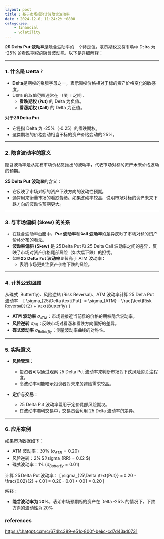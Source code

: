 ```yaml
---
layout: post
title : 基于市场报价计算隐含波动率 
date : 2024-12-01 11:24:29 +0800
categories: 
    - financial
    - volatility
---
```


**25 Delta Put 波动率**是隐含波动率的一个特定值，表示期权交易市场中 Delta 为 -25% 的看跌期权的隐含波动率。以下是详细解释：

---

### 1. **什么是 Delta？**
- **Delta**是期权的希腊字母之一，表示期权价格相对于标的资产价格变化的敏感度。
- Delta 的取值范围通常在 -1 到 1 之间：
  - **看跌期权 (Put)** 的 Delta 为负值。
  - **看涨期权 (Call)** 的 Delta 为正值。
  
对于**25 Delta Put**：
- 它是指 Delta 为 -25%（-0.25）的看跌期权。
- 这类期权的价格变动相当于标的资产价格变动的 25%。

---

### 2. **隐含波动率的意义**
隐含波动率是从期权市场价格反推出的波动率，代表市场对标的资产未来价格波动的预期。

**25 Delta Put 波动率**的含义：
- 它反映了市场对标的资产下跌方向的波动性预期。
- 通常用来衡量市场的看跌情绪。如果波动率较高，说明市场对标的资产未来下跌方向的波动性预期更大。

---

### 3. **与市场偏斜 (Skew) 的关系**
- 在隐含波动率曲面中，**Put 波动率**和**Call 波动率**的差异反映了市场对标的资产价格分布的看法。
- **波动率偏斜 (Skew)** 是 25 Delta Put 和 25 Delta Call 波动率之间的差异，反映了市场对资产价格尾部风险（如大幅下跌）的担忧。
- 如果**25 Delta Put 波动率**显著高于 ATM 波动率：
  - 表明市场更关注资产价格下跌的风险。

---

### 4. **计算公式回顾**
从碟式 (Butterfly)、风险逆转 (Risk Reversal)、ATM 波动率计算 25 Delta Put 波动率：
\[
\sigma_{25\Delta \text{Put}} = \sigma_{ATM} - \frac{\text{Risk Reversal}}{2} + \text{Butterfly}
\]

- **ATM 波动率** $\sigma_{ATM}$：市场最接近当前标的价格的期权隐含波动率。
- **风险逆转** $\sigma_{RR}$：反映市场对看涨和看跌方向偏好的差异。
- **碟式波动率** $\sigma_{Butterfly}$：测量波动率曲线的对称性。

---

### 5. **实际意义**
- **风险管理**：
  - 投资者可以通过观察 25 Delta Put 波动率来判断市场对下跌风险的关注程度。
  - 高波动率可能暗示投资者对未来的避险需求较高。
  
- **定价与交易**：
  - 25 Delta Put 波动率常用于定价尾部风险期权。
  - 在波动率套利交易中，交易员会利用 25 Delta 波动率的差异。

---

### 6. **应用案例**
如果市场数据如下：
- ATM 波动率：20% $(\sigma_{ATM} = 0.20$)
- 风险逆转：2% $(\sigma_{RR} = 0.02 $)
- 碟式波动率：1% $(\sigma_{Butterfly} = 0.01$)

计算 25 Delta Put 波动率：
\[
\sigma_{25\Delta \text{Put}} = 0.20 - \frac{0.02}{2} + 0.01 = 0.20 - 0.01 + 0.01 = 0.20
\]

解释：
- **隐含波动率为 20%**，表明市场预期标的资产在 Delta -25% 的情况下，下跌方向的波动性为 20%

### references

https://chatgpt.com/c/674bc389-e51c-800f-bebc-cd7d43ad0731
